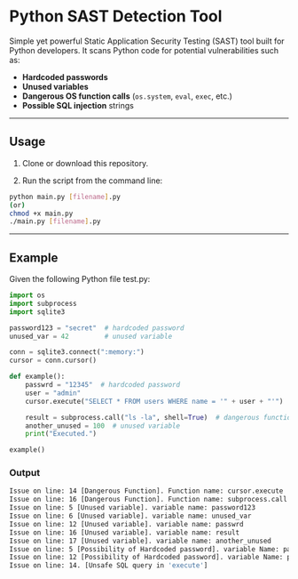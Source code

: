 # Python SAST Detection Tool

Simple yet powerful Static Application Security Testing (SAST) tool built for Python developers. It scans Python code for potential vulnerabilities such as:
  - **Hardcoded passwords**  
  - **Unused variables**  
  - **Dangerous OS function calls** (`os.system`, `eval`, `exec`, etc.)  
  - **Possible SQL injection** strings
---

## Usage

1. Clone or download this repository.

2. Run the script from the command line:

```bash
python main.py [filename].py
(or)
chmod +x main.py
./main.py [filename].py
```
---

## Example
Given the following Python file test.py:

```python
import os
import subprocess
import sqlite3

password123 = "secret"  # hardcoded password
unused_var = 42         # unused variable

conn = sqlite3.connect(":memory:")
cursor = conn.cursor()

def example():
    passwrd = "12345"  # hardcoded password
    user = "admin"
    cursor.execute("SELECT * FROM users WHERE name = '" + user + "'")  # unsafe SQL

    result = subprocess.call("ls -la", shell=True)  # dangerous function
    another_unused = 100  # unused variable
    print("Executed.")

example()
```

### Output

```bash
Issue on line: 14 [Dangerous Function]. Function name: cursor.execute
Issue on line: 16 [Dangerous Function]. Function name: subprocess.call
Issue on line: 5 [Unused variable]. variable name: password123
Issue on line: 6 [Unused variable]. variable name: unused_var
Issue on line: 12 [Unused variable]. variable name: passwrd
Issue on line: 16 [Unused variable]. variable name: result
Issue on line: 17 [Unused variable]. variable name: another_unused
Issue on line: 5 [Possibility of Hardcoded password]. variable Name: password123
Issue on line: 12 [Possibility of Hardcoded password]. variable Name: passwrd
Issue on line: 14. [Unsafe SQL query in 'execute']
```
